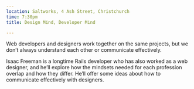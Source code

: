 ```yaml
---
location: Saltworks, 4 Ash Street, Christchurch
time: 7:30pm
title: Design Mind, Developer Mind

---
```


Web developers and designers work together on the same projects, but we don’t always understand each other or communicate effectively.

Isaac Freeman is a longtime Rails developer who has also worked as a web designer, and he’ll explore how the mindsets needed for each profession overlap and how they differ. He’ll offer some ideas about how to communicate effectively with designers.
